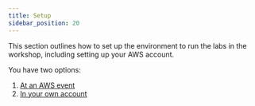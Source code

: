 ```yaml
---
title: Setup
sidebar_position: 20
---
```


This section outlines how to set up the environment to run the labs in the workshop, including setting up your AWS account.

You have two options:

1. [At an AWS event](aws-event)
2. [In your own account](your-account)
